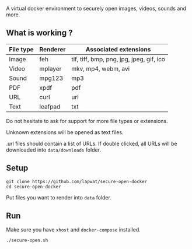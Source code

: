 A virtual docker environment to securely open images, videos, sounds and more.


## What is working ?

File type | Renderer | Associated extensions
--- | --- | ---
Image | feh | tif, tiff, bmp, png, jpg, jpeg, gif, ico
Video | mplayer | mkv, mp4, webm, avi
Sound | mpg123 | mp3
PDF | xpdf | pdf
URL | curl | url
Text | leafpad | txt

Do not hesitate to ask for support for more file types or extensions.

Unknown extensions will be opened as text files.

.url files should contain a list of URLs. If double clicked, all URLs will be downloaded into `data/downloads` folder.

## Setup

```
git clone https://github.com/lapwat/secure-open-docker
cd secure-open-docker
```

Put files you want to render into `data` folder.

## Run

Make sure you have `xhost` and `docker-compose` installed.

```
./secure-open.sh
```
